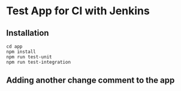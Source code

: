 # Test App for CI with Jenkins

## Installation

```
cd app
npm install
npm run test-unit
npm run test-integration
```

## Adding another change comment to the app
